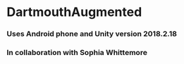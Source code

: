 # DartmouthAugmented

### Uses Android phone and Unity version 2018.2.18

### In collaboration with Sophia Whittemore

